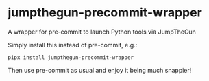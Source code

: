 # jumpthegun-precommit-wrapper
A wrapper for pre-commit to launch Python tools via JumpTheGun

Simply install this instead of pre-commit, e.g.:
```shell
pipx install jumpthegun-precommit-wrapper
```

Then use pre-commit as usual and enjoy it being much snappier!
